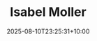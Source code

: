 ---
title: "Isabel Moller"
date: 2025-08-10T23:25:31+10:00
draft: false
photo: "/images/isabel.png"
position: "General Representative"
role_types:
  - "General Representative"
---